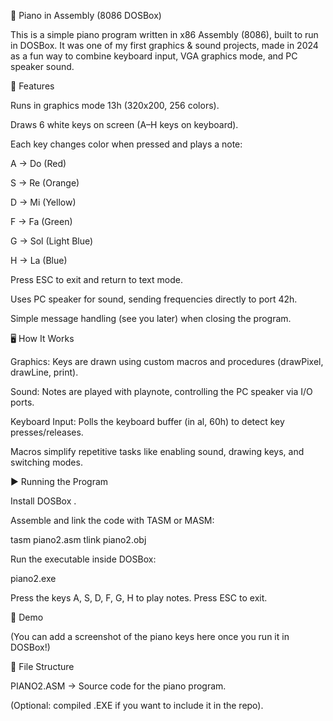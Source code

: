 🎹 Piano in Assembly (8086 DOSBox)

This is a simple piano program written in x86 Assembly (8086), built to run in DOSBox.
It was one of my first graphics & sound projects, made in 2024 as a fun way to combine keyboard input, VGA graphics mode, and PC speaker sound.

🚀 Features

Runs in graphics mode 13h (320x200, 256 colors).

Draws 6 white keys on screen (A–H keys on keyboard).

Each key changes color when pressed and plays a note:

A → Do (Red)

S → Re (Orange)

D → Mi (Yellow)

F → Fa (Green)

G → Sol (Light Blue)

H → La (Blue)

Press ESC to exit and return to text mode.

Uses PC speaker for sound, sending frequencies directly to port 42h.

Simple message handling (see you later) when closing the program.

🖥️ How It Works

Graphics: Keys are drawn using custom macros and procedures (drawPixel, drawLine, print).

Sound: Notes are played with playnote, controlling the PC speaker via I/O ports.

Keyboard Input: Polls the keyboard buffer (in al, 60h) to detect key presses/releases.

Macros simplify repetitive tasks like enabling sound, drawing keys, and switching modes.

▶️ Running the Program

Install DOSBox
.

Assemble and link the code with TASM or MASM:

tasm piano2.asm
tlink piano2.obj


Run the executable inside DOSBox:

piano2.exe


Press the keys A, S, D, F, G, H to play notes.
Press ESC to exit.

📸 Demo

(You can add a screenshot of the piano keys here once you run it in DOSBox!)

📂 File Structure

PIANO2.ASM → Source code for the piano program.

(Optional: compiled .EXE if you want to include it in the repo).

